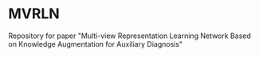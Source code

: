 # MVRLN

Repository for paper "Multi-view Representation Learning Network Based on Knowledge Augmentation for Auxiliary Diagnosis"
